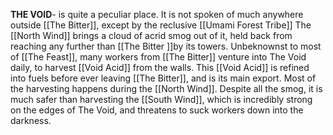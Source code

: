 **THE VOID**- is quite a peculiar place. It is not spoken of much anywhere outside [[The Bitter]], except by the reclusive [[Umami Forest Tribe]] The [[North Wind]] brings a cloud of acrid smog out of it, held back from reaching any further than [[The Bitter ]]by its towers. Unbeknownst to most of [[The Feast]], many workers from [[The Bitter]] venture into The Void daily, to harvest [[Void Acid]] from the walls. This [[Void Acid]] is refined into fuels before ever leaving [[The Bitter]], and is its main export. Most of the harvesting happens during the [[North Wind]]. Despite all the smog, it is much safer than harvesting the [[South Wind]], which is incredibly strong on the edges of The Void, and threatens to suck workers down into the darkness.